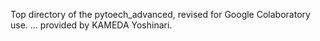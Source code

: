 Top directory of the pytoech_advanced, revised for Google Colaboratory use.
... provided by KAMEDA Yoshinari.
